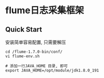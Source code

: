 # flume日志采集框架
## Quick Start
安装简单容易配置, 只需要解压

```
cd /flume-1.7.0-bin/conf/
vi flume-env.sh

# 添加一行JAVA_HOME 目录, 即可
export JAVA_HOME=/opt/module/jdk1.8.0_191
```
